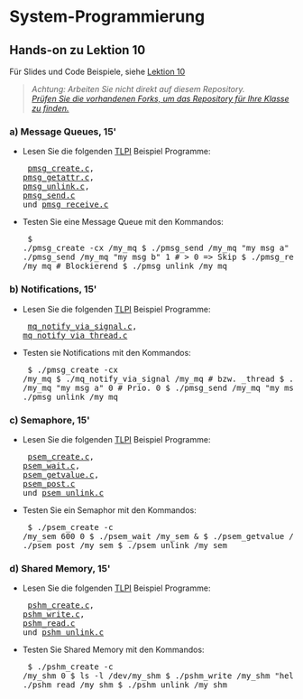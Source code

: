 # System-Programmierung
## Hands-on zu Lektion 10
Für Slides und Code Beispiele, siehe [Lektion 10](../../../fhnw-syspr/blob/master/10/README.md)

> *Achtung: Arbeiten Sie nicht direkt auf diesem Repository.*<br/>
> *[Prüfen Sie die vorhandenen Forks, um das Repository für Ihre Klasse zu finden.](../../network/members)*

### a) Message Queues, 15'
* Lesen Sie die folgenden [TLPI](http://man7.org/tlpi/) Beispiel Programme:<pre>
[pmsg_create.c](http://man7.org/tlpi/code/online/book/pmsg/pmsg_create.c.html), [pmsg_getattr.c](http://man7.org/tlpi/code/online/book/pmsg/pmsg_getattr.c.html), [pmsg_unlink.c](http://man7.org/tlpi/code/online/book/pmsg/pmsg_unlink.c.html), [pmsg_send.c](http://man7.org/tlpi/code/online/book/pmsg/pmsg_send.c.html) und [pmsg_receive.c](http://man7.org/tlpi/code/online/book/pmsg/pmsg_receive.c.html)</pre>
* Testen Sie eine Message Queue mit den Kommandos:<pre>
    $ ./pmsg_create -cx /my_mq
    $ ./pmsg_send /my_mq "my msg a" 0 # Prio. 0
    $ ./pmsg_send /my_mq "my msg b" 1 # > 0 => Skip
    $ ./pmsg_receive /my_mq # Blockierend
    $ ./pmsg_unlink /my_mq</pre>

### b) Notifications, 15'
* Lesen Sie die folgenden [TLPI](http://man7.org/tlpi/) Beispiel Programme:<pre>
[mq_notify_via_signal.c](http://man7.org/tlpi/code/online/book/pmsg/mq_notify_via_signal.c.html), [mq_notify_via_thread.c](http://man7.org/tlpi/code/online/book/pmsg/mq_notify_via_thread.c.html)</pre>
* Testen sie Notifications mit den Kommandos:<pre>
    $ ./pmsg_create -cx /my_mq
    $ ./mq_notify_via_signal /my_mq # bzw. _thread
    $ ./pmsg_send /my_mq "my msg a" 0 # Prio. 0
    $ ./pmsg_send /my_mq "my msg b" 0
    $ ./pmsg_unlink /my_mq</pre>
    
### c) Semaphore, 15'
* Lesen Sie die folgenden [TLPI](http://man7.org/tlpi/) Beispiel Programme:<pre>
[psem_create.c](http://man7.org/tlpi/code/online/book/psem/psem_create.c.html), [psem_wait.c](http://man7.org/tlpi/code/online/book/psem/psem_wait.c.html), [psem_getvalue.c](http://man7.org/tlpi/code/online/book/psem/psem_getvalue.c.html), [psem_post.c](http://man7.org/tlpi/code/online/book/psem/psem_post.c.html) und [psem_unlink.c](http://man7.org/tlpi/code/online/book/psem/psem_unlink.c.html)</pre>
* Testen Sie ein Semaphor mit den Kommandos:<pre>
    $ ./psem_create -c /my_sem 600 0
    $ ./psem_wait /my_sem &
    $ ./psem_getvalue /my_sem
    $ ./psem_post /my_sem
    $ ./psem_unlink /my_sem</pre>

### d) Shared Memory, 15'
* Lesen Sie die folgenden [TLPI](http://man7.org/tlpi/) Beispiel Programme:<pre>
[pshm_create.c](http://man7.org/tlpi/code/online/book/pshm/pshm_create.c.html), [pshm_write.c](http://man7.org/tlpi/code/online/book/pshm/pshm_write.c.html), [pshm_read.c](http://man7.org/tlpi/code/online/book/pshm/pshm_read.c.html) und [pshm_unlink.c](http://man7.org/tlpi/code/online/book/pshm/pshm_unlink.c.html)</pre>
* Testen Sie Shared Memory mit den Kommandos:<pre>
    $ ./pshm_create -c /my_shm 0
    $ ls -l /dev/my_shm
    $ ./pshm_write /my_shm "hello"
    $ ./pshm_read /my_shm
    $ ./pshm_unlink /my_shm</pre>
